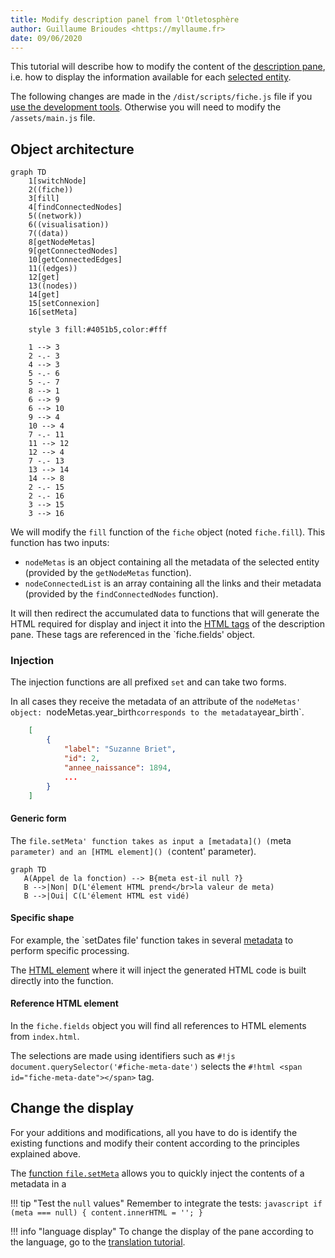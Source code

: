 ```yaml
---
title: Modify description panel from l'Otletosphère
author: Guillaume Brioudes <https://myllaume.fr>
date: 09/06/2020
---
```


This tutorial will describe how to modify the content of the [description pane](../usage/interface-elements.md#description-panel), i.e. how to display the information available for each [selected entity](../usage/entities-selection.md#methods).

The following changes are made in the `/dist/scripts/fiche.js` file if you [use the development tools](../modify-source-code/dev-tools.md#using-the-development-tools). Otherwise you will need to modify the `/assets/main.js` file.

## Object architecture

```mermaid
graph TD
    1[switchNode]
    2((fiche))
    3[fill]
    4[findConnectedNodes]
    5((network))
    6((visualisation))
    7((data))
    8[getNodeMetas]
    9[getConnectedNodes]
    10[getConnectedEdges]
    11((edges))
    12[get]
    13((nodes))
    14[get]
    15[setConnexion]
    16[setMeta]

    style 3 fill:#4051b5,color:#fff

    1 --> 3
    2 -.- 3
    4 --> 3
    5 -.- 6
    5 -.- 7
    8 --> 1
    6 --> 9
    6 --> 10
    9 --> 4
    10 --> 4
    7 -.- 11
    11 --> 12
    12 --> 4
    7 -.- 13
    13 --> 14
    14 --> 8
    2 -.- 15
    2 -.- 16
    3 --> 15
    3 --> 16
```

We will modify the `fill` function of the `fiche` object (noted `fiche.fill`). This function has two inputs:

- `nodeMetas` is an object containing all the metadata of the selected entity (provided by the `getNodeMetas` function).
- `nodeConnectedList` is an array containing all the links and their metadata (provided by the `findConnectedNodes` function).

It will then redirect the accumulated data to functions that will generate the HTML required for display and inject it into the [HTML tags](#reference-html-element) of the description pane. These tags are referenced in the `fiche.fields' object.

### Injection

The injection functions are all prefixed `set` and can take two forms.

In all cases they receive the metadata of an attribute of the `nodeMetas' object: `nodeMetas.year_birth` corresponds to the metadata `year_birth`.

```json hl_lines="5"
    [
        {
            "label": "Suzanne Briet",
            "id": 2,
            "annee_naissance": 1894,
            ...
        }
    ]
```

#### Generic form

The `file.setMeta' function takes as input a [metadata]() (`meta` parameter) and an [HTML element]() (`content' parameter).

```mermaid
graph TD
   A(Appel de la fonction) --> B{meta est-il null ?}
   B -->|Non| D(L'élement HTML prend</br>la valeur de meta)
   B -->|Oui| C(L'élement HTML est vidé)
```

#### Specific shape

For example, the `setDates file' function takes in several [metadata](#injection) to perform specific processing.

The [HTML element](#reference-html-element) where it will inject the generated HTML code is built directly into the function.

#### Reference HTML element

In the `fiche.fields` object you will find all references to HTML elements from `index.html`.

The selections are made using identifiers such as `#!js document.querySelector('#fiche-meta-date')` selects the `#!html <span id="fiche-meta-date"></span>` tag.

## Change the display

For your additions and modifications, all you have to do is identify the existing functions and modify their content according to the principles explained above.

The [function `file.setMeta`](#generic-form) allows you to quickly inject the contents of a metadata in a

!!! tip "Test the `null` values"
    Remember to integrate the tests:
    ```javascript
    if (meta === null) {
        content.innerHTML = '';
    }
    ```

!!! info "language display"
    To change the display of the pane according to the language, go to the [translation tutorial](./modify-translation.md#translate-description-panel).